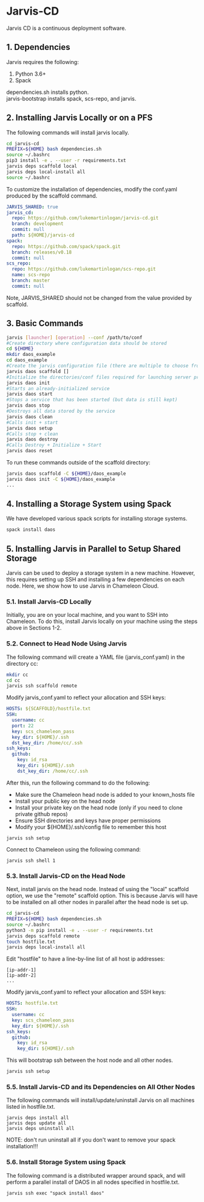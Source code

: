 # Jarvis-CD

Jarvis CD is a continuous deployment software.

## 1. Dependencies

Jarvis requires the following:
1. Python 3.6+
2. Spack

dependencies.sh installs python.  
jarvis-bootstrap installs spack, scs-repo, and jarvis. 

## 2. Installing Jarvis Locally or on a PFS

The following commands will install jarvis locally.  
```bash
cd jarvis-cd
PREFIX=${HOME} bash dependencies.sh
source ~/.bashrc
pip3 install -e . --user -r requirements.txt
jarvis deps scaffold local
jarvis deps local-install all
source ~/.bashrc
```

To customize the installation of dependencies, modify the conf.yaml produced by the scaffold command.
```yaml
JARVIS_SHARED: true
jarvis_cd:
  repo: https://github.com/lukemartinlogan/jarvis-cd.git
  branch: development
  commit: null
  path: ${HOME}/jarvis-cd
spack:
  repo: https://github.com/spack/spack.git
  branch: releases/v0.18
  commit: null
scs_repo:
  repo: https://github.com/lukemartinlogan/scs-repo.git
  name: scs-repo
  branch: master
  commit: null
```
Note, JARVIS_SHARED should not be changed from the value provided by scaffold.

## 3. Basic Commands

```bash
jarvis [launcher] [operation] --conf /path/to/conf
#Create directory where configuration data should be stored
cd ${HOME}
mkdir daos_example
cd daos_example
#Create the jarvis configuration file (there are multiple to choose from)
jarvis daos scaffold []
#Initialize the directories/conf files required for launching server processes
jarvis daos init
#Starts an already-initialized service
jarvis daos start
#Stops a service that has been started (but data is still kept)
jarvis daos stop
#Destroys all data stored by the service
jarvis daos clean
#Calls init + start
jarvis daos setup
#Calls stop + clean
jarvis daos destroy
#Calls Destroy + Initialize + Start
jarvis daos reset
```

To run these commands outside of the scaffold directory:
```bash
jarvis daos scaffold -C ${HOME}/daos_example
jarvis daos init -C ${HOME}/daos_example
...
``` 

## 4. Installing a Storage System using Spack

We have developed various spack scripts for installing storage systems.
```bash
spack install daos
```

## 5. Installing Jarvis in Parallel to Setup Shared Storage

Jarvis can be used to deploy a storage system in a new machine.
However, this requires setting up SSH and installing a few dependencies on each node.
Here, we show how to use Jarvis in Chameleon Cloud.

### 5.1. Install Jarvis-CD Locally

Initially, you are on your local machine, and you want to SSH into Chameleon. To do this,
install Jarvis locally on your machine using the steps above in Sections 1-2.

### 5.2. Connect to Head Node Using Jarvis

The following command will create a YAML file (jarvis_conf.yaml) in the directory cc:
```bash
mkdir cc
cd cc
jarvis ssh scaffold remote
```

Modify jarvis_conf.yaml to reflect your allocation and SSH keys:
```yaml
HOSTS: ${SCAFFOLD}/hostfile.txt
SSH:
  username: cc
  port: 22
  key: scs_chameleon_pass
  key_dir: ${HOME}/.ssh
  dst_key_dir: /home/cc/.ssh
ssh_keys:
  github:
    key: id_rsa
    key_dir: ${HOME}/.ssh
    dst_key_dir: /home/cc/.ssh
```

After this, run the following command to do the following:
* Make sure the Chameleon head node is added to your known_hosts file
* Install your public key on the head node
* Install your private key on the head node (only if you need to clone private github repos)
* Ensure SSH directories and keys have proper permissions
* Modify your ${HOME}/.ssh/config file to remember this host
```
jarvis ssh setup
```

Connect to Chameleon using the following command:
```
jarvis ssh shell 1
```

### 5.3. Install Jarvis-CD on the Head Node

Next, install jarvis on the head node. Instead of using the "local" scaffold option, we use the
"remote" scaffold option. This is because Jarvis will have to be installed on all other nodes
in parallel after the head node is set up.

```bash
cd jarvis-cd
PREFIX=${HOME} bash dependencies.sh
source ~/.bashrc
python3 -m pip install -e . --user -r requirements.txt
jarvis deps scaffold remote
touch hostfile.txt
jarvis deps local-install all
```

Edit "hostfile" to have a line-by-line list of all host ip addresses:
```text
[ip-addr-1]
[ip-addr-2]
...
```

Modify jarvis_conf.yaml to reflect your allocation and SSH keys:
```yaml
HOSTS: hostfile.txt
SSH:
  username: cc
  key: scs_chameleon_pass
  key_dir: ${HOME}/.ssh
ssh_keys:
  github:
    key: id_rsa
    key_dir: ${HOME}/.ssh
```

This will bootstrap ssh between the host node and all other nodes.
```bash
jarvis ssh setup
```

### 5.5. Install Jarvis-CD and its Dependencies on All Other Nodes

The following commands will install/update/uninstall Jarvis on all machines listed in hostfile.txt.
```
jarvis deps install all
jarvis deps update all
jarvis deps uninstall all
```

NOTE: don't run uninstall all if you don't want to remove your spack installation!!!

### 5.6. Install Storage System using Spack

The following command is a distributed wrapper around spack, and will perform a parallel install
of DAOS in all nodes specified in hostfile.txt.
```
jarvis ssh exec "spack install daos"
```